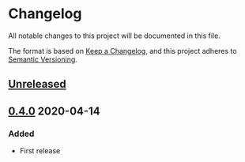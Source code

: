 # Changelog

All notable changes to this project will be documented in this file.

The format is based on [Keep a Changelog](https://keepachangelog.com/en/1.0.0/),
and this project adheres to [Semantic Versioning](https://semver.org/spec/v2.0.0.html).

## [Unreleased]

## [0.4.0] 2020-04-14

### Added

- First release


[Unreleased]: https://github.com/giantswarm/token-client-go/compare/v0.4.0...HEAD
[0.4.0]: https://github.com/giantswarm/token-client-go/releases/tag/v0.4.0
